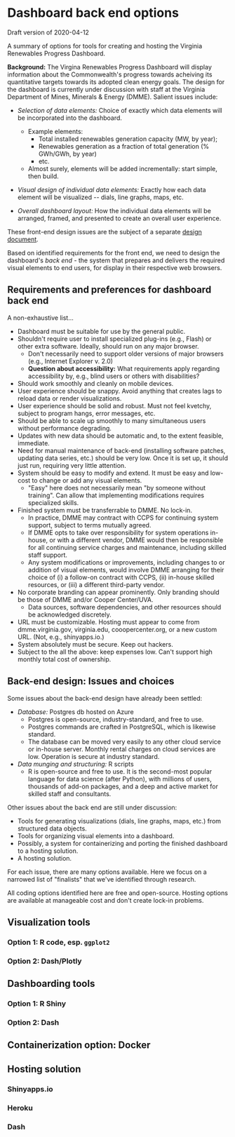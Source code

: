 # Dashboard back end options

Draft version of 2020-04-12

A summary of options for tools for creating and hosting the Virginia Renewables Progress Dashboard.

**Background:** The Virgina Renewables Progress Dashboard will display information about the Commonwealth's progress towards acheiving its quantitative targets towards its adopted clean energy goals. The design for the dashboard is currently under discussion with staff at the Virginia Department of Mines, Minerals & Energy (DMME). Salient issues include:

 * *Selection of data elements:* Choice of exactly which data elements will be incorporated into the dashboard.
    - Example elements: 
      - Total installed renewables generation capacity (MW, by year); 
      - Renewables generation as a fraction of total generation (% GWh/GWh, by year)
      - etc.
    - Almost surely, elements will be added incrementally: start simple, then build.

 * *Visual design of individual data elements:* Exactly how each data element will be visualized -- dials, line graphs, maps, etc.
 * *Overall dashboard layout:* How the individual data elements will be arranged, framed, and presented to create an overall user experience.

These front-end design issues are the subject of a separate [design document](https://3.basecamp.com/4370323/buckets/15566178/google_documents/2472959220).
 
Based on identified requirements for the front end, we need to design the dashboard's *back end* - the system that prepares
and delivers the required visual elements to end users, for display in their respective web browsers. 

## Requirements and preferences for dashboard back end

A non-exhaustive list...

 * Dashboard must be suitable for use by the general public. 
 * Shouldn't require user to install specialized plug-ins (e.g., Flash) or other extra software. Ideally, should run on any major browser.
   - Don't necessarily need to support older versions of major browsers (e.g., Internet Explorer v. 2.0)
   - **Question about accessibility:** What requirements apply regarding accessibility by, e.g., blind users or others with disabilities?
 * Should work smoothly and cleanly on mobile devices.
 * User experience should be snappy. Avoid anything that creates lags to reload data or render visualizations.
 * User experience should be solid and robust.  Must not feel kvetchy, subject to program hangs, error messages, etc.
 * Should be able to scale up smoothly to many simultaneous users without performance degrading.
 * Updates with new data should be automatic and, to the extent feasible, immediate.
 * Need for manual maintenance of back-end (installing software patches, updating data series, etc.) should be very low. Once it is set up, it should just run, requiring very little attention.
 * System should be easy to modify and extend. It must be easy and low-cost to change or add any visual elements. 
   - "Easy" here does not necessarily mean "by someone without training". Can allow that implementing modifications requires specialized skills.
 * Finished system must be transferrable to DMME. No lock-in.
   - In practice, DMME may contract with CCPS for continuing system support, subject to terms mutually agreed.
   - If DMME opts to take over responsibility for system operations in-house, or with a different vendor, DMME would then be responsible for all continuing service charges and maintenance, including skilled staff support.
   - Any system modifications or improvements, including changes to or addition of visual elements, would involve DMME arranging for their choice of
      (i) a follow-on contract with CCPS, (ii) in-house skilled resources, or (iii) a different third-party vendor.
 * No corporate branding can appear prominently. Only branding should be those of DMME and/or Cooper Center/UVA.
   - Data sources, software dependencies, and other resources should be acknowledged discretely.
 * URL must be customizable. Hosting must appear to come from dmme.virginia.gov, virginia.edu, cooopercenter.org, or a new custom URL. (Not, e.g., shinyapps.io.)
 * System absolutely must be secure. Keep out hackers.
 * Subject to the all the above: keep expenses low. Can't support high monthly total cost of ownership.

## Back-end design: Issues and choices

Some issues about the back-end design have already been settled:

 * *Database:* Postgres db hosted on Azure
   - Postgres is open-source, industry-standard, and free to use. 
   - Postgres commands are crafted in PostgreSQL, which is likewise standard.
   - The database can be moved very easily to any other cloud service or in-house server. Monthly rental charges on cloud services are low. Operation is secure at industry standard.
 * *Data munging and structuring:* R scripts
   - R is open-source and free to use. It is the second-most popular language for data science (after Python), with millions of users, thousands of add-on packages, and a deep and active market for skilled staff and consultants.

Other issues about the back end are still under discussion:

  * Tools for generating visualizations (dials, line graphs, maps, etc.) from structured data objects.
  * Tools for organizing visual elements into a dashboard.
  * Possibly, a system for containerizing and porting the finished dashboard to a hosting solution.
  * A hosting solution.

For each issue, there are many options available. Here we focus on a narrowed list of "finalists" that we've identified through research.

All coding options identified here are free and open-source. Hosting options are available at manageable cost and don't create lock-in problems.

## Visualization tools

### Option 1: R code, esp. `ggplot2`



### Option 2: Dash/Plotly


## Dashboarding tools

### Option 1: R Shiny

### Option 2: Dash


## Containerization option: Docker


## Hosting solution

### Shinyapps.io

### Heroku

### Dash





